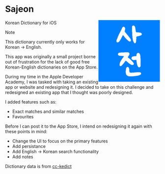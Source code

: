# Sajeon 
<img src="./Sajeon/Assets.xcassets/AppIcon.appiconset/Icon.jpg" width="200" align="right" />
 
Korean Dictionary for iOS

> [!NOTE]
> This dictionary currently only works for Korean -> English. 

This app was originally a small project borne out of frustration for the lack of good free Korean-English dictionaries on the App Store. 

During my time in the Apple Developer Academy, I was tasked with taking an existing app or website and redesigning it. I decided to take on this challenge and redesigned an existing app that I thought was poorly designed. 

I added features such as: 

- Exact matches and similar matches
- Favourites

Before I can post it to the App Store, I intend on redesigning it again with these points in mind: 

- Change the UI to focus on the primary features
- Add persistance
- Add English -> Korean search functionality
- Add notes

Dictionary data is from [cc-kedict](https://github.com/mhagiwara/cc-kedict)
